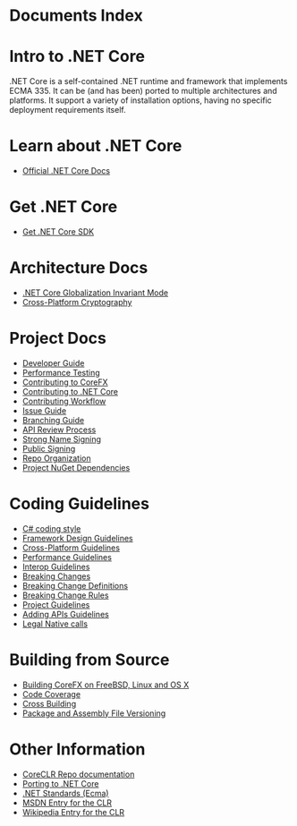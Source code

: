 Documents Index
===============

Intro to .NET Core
==================

.NET Core is a self-contained .NET runtime and framework that implements ECMA 335. It can be (and has been) ported to multiple architectures and platforms. It support a variety of installation options, having no specific deployment requirements itself.

Learn about .NET Core
====================

- [Official .NET Core Docs](https://docs.microsoft.com/dotnet/core)

Get .NET Core
=============

- [Get .NET Core SDK](https://www.microsoft.com/net/core)

Architecture Docs
=================

- [.NET Core Globalization Invariant Mode](architecture/globalization-invariant-mode.md)
- [Cross-Platform Cryptography](architecture/cross-platform-cryptography.md)

Project Docs
============

- [Developer Guide](project-docs/developer-guide.md)
- [Performance Testing](project-docs/performance-tests.md)
- [Contributing to CoreFX](project-docs/contributing.md)
- [Contributing to .NET Core](https://github.com/dotnet/coreclr/blob/master/Documentation/project-docs/contributing.md)
- [Contributing Workflow](https://github.com/dotnet/coreclr/blob/master/Documentation/project-docs/contributing-workflow.md)
- [Issue Guide](project-docs/issue-guide.md)
- [Branching Guide](project-docs/branching-guide.md)
- [API Review Process](project-docs/api-review-process.md)
- [Strong Name Signing](project-docs/strong-name-signing.md)
- [Public Signing](project-docs/public-signing.md)
- [Repo Organization](project-docs/repo-organization.md)
- [Project NuGet Dependencies](https://github.com/dotnet/buildtools/blob/master/Documentation/project-nuget-dependencies.md)

Coding Guidelines
=================

- [C# coding style](coding-guidelines/coding-style.md)
- [Framework Design Guidelines](coding-guidelines/framework-design-guidelines-digest.md)
- [Cross-Platform Guidelines](coding-guidelines/cross-platform-guidelines.md)
- [Performance Guidelines](coding-guidelines/performance-guidelines.md)
- [Interop Guidelines](coding-guidelines/interop-guidelines.md)
- [Breaking Changes](coding-guidelines/breaking-changes.md)
- [Breaking Change Definitions](coding-guidelines/breaking-change-definitions.md)
- [Breaking Change Rules](coding-guidelines/breaking-change-rules.md)
- [Project Guidelines](coding-guidelines/project-guidelines.md)
- [Adding APIs Guidelines](coding-guidelines/adding-api-guidelines.md)
- [Legal Native calls](building/pinvoke-checker.md)

Building from Source
====================

- [Building CoreFX on FreeBSD, Linux and OS X](building/unix-instructions.md)
- [Code Coverage](building/code-coverage.md)
- [Cross Building](building/cross-building.md)
- [Package and Assembly File Versioning](building/versioning.md)

Other Information
=================

- [CoreCLR Repo documentation](https://github.com/dotnet/coreclr/tree/master/Documentation)
- [Porting to .NET Core](project-docs/support-dotnet-core-instructions.md)
- [.NET Standards (Ecma)](https://github.com/dotnet/coreclr/blob/master/Documentation/project-docs/dotnet-standards.md)
- [MSDN Entry for the CLR](http://msdn.microsoft.com/library/8bs2ecf4.aspx)
- [Wikipedia Entry for the CLR](http://en.wikipedia.org/wiki/Common_Language_Runtime)
